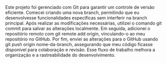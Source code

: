 Este projeto foi gerenciado com Git para garantir um controle de versão eficiente. Comecei criando uma nova branch, permitindo que eu desenvolvesse funcionalidades específicas sem interferir na branch principal. Após realizar as modificações necessárias, utilizei o comando git commit para salvar as alterações localmente. Em seguida, adicionei o repositório remoto com git remote add origin, vinculando-o ao meu repositório no GitHub. Por fim, enviei as alterações para o GitHub usando git push origin nome-da-branch, assegurando que meu código ficasse disponível para colaboração e revisão. Esse fluxo de trabalho melhora a organização e a rastreabilidade do desenvolvimento.
